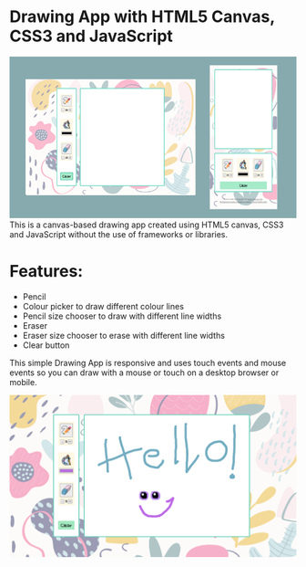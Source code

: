 # Drawing App with HTML5 Canvas, CSS3 and JavaScript

<img src="preview.png" alt="Drawing app preview" /> 
This is a canvas-based drawing app created using HTML5 canvas, CSS3 and JavaScript without the use of frameworks or libraries. 

<h1>Features:</h1>
<ul>
  <li>Pencil</li>
  <li>Colour picker to draw different colour lines</li>
  <li>Pencil size chooser to draw with different line widths</li>
  <li>Eraser</li>
  <li>Eraser size chooser to erase with different line widths</li>
  <li>Clear button</li>
</ul>

This simple Drawing App is responsive and uses touch events and mouse events so you can draw with a mouse or touch on a desktop browser or mobile.


<img src="preview_2.png" alt="Drawing app preview + drawing" /> 


